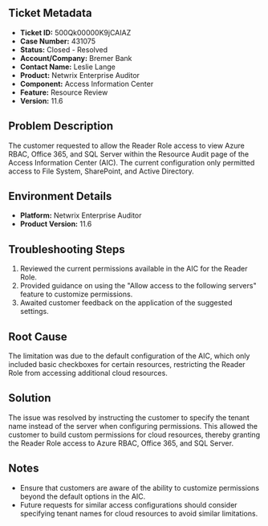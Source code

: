 ## Ticket Metadata
- **Ticket ID:** 500Qk00000K9jCAIAZ
- **Case Number:** 431075
- **Status:** Closed - Resolved
- **Account/Company:** Bremer Bank
- **Contact Name:** Leslie Lange
- **Product:** Netwrix Enterprise Auditor
- **Component:** Access Information Center
- **Feature:** Resource Review
- **Version:** 11.6

## Problem Description
The customer requested to allow the Reader Role access to view Azure RBAC, Office 365, and SQL Server within the Resource Audit page of the Access Information Center (AIC). The current configuration only permitted access to File System, SharePoint, and Active Directory.

## Environment Details
- **Platform:** Netwrix Enterprise Auditor
- **Product Version:** 11.6

## Troubleshooting Steps
1. Reviewed the current permissions available in the AIC for the Reader Role.
2. Provided guidance on using the "Allow access to the following servers" feature to customize permissions.
3. Awaited customer feedback on the application of the suggested settings.

## Root Cause
The limitation was due to the default configuration of the AIC, which only included basic checkboxes for certain resources, restricting the Reader Role from accessing additional cloud resources.

## Solution
The issue was resolved by instructing the customer to specify the tenant name instead of the server when configuring permissions. This allowed the customer to build custom permissions for cloud resources, thereby granting the Reader Role access to Azure RBAC, Office 365, and SQL Server.

## Notes
- Ensure that customers are aware of the ability to customize permissions beyond the default options in the AIC.
- Future requests for similar access configurations should consider specifying tenant names for cloud resources to avoid similar limitations.